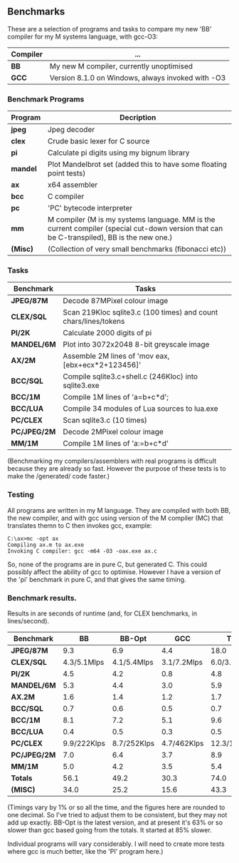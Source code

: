 ## Benchmarks

These are a selection of programs and tasks to compare my new 'BB' compiler for my M systems language, with gcc-O3:

Compiler | ...
--- | ---
**BB** | My new M compiler, currently unoptimised
**GCC** | Version 8.1.0 on Windows, always invoked with -O3

### Benchmark Programs

Program | Decription
--- | ---
**jpeg** | Jpeg decoder
**clex** | Crude basic lexer for C source
**pi** | Calculate pi digits using my bignum library
**mandel** | Plot Mandelbrot set (added this to have some floating point tests)
**ax** | x64 assembler
**bcc** | C compiler
**pc** | 'PC' bytecode interpreter
**mm** | M compiler (M is my systems language. MM is the current compiler (special cut-down version that can be C-transpiled), BB is the new one.)
**(Misc)** | (Collection of very small benchmarks (fibonacci etc))

### Tasks

Benchmark | Tasks
--- | ---
**JPEG/87M** | Decode 87MPixel colour image
**CLEX/SQL** | Scan 219Kloc sqlite3.c (100 times) and count chars/lines/tokens
**PI/2K** | Calculate 2000 digits of pi
**MANDEL/6M** | Plot into 3072x2048 8-bit greyscale image
**AX/2M** | Assemble 2M lines of 'mov eax,\[ebx+ecx\*2+123456\]'
**BCC/SQL** | Compile sqlite3.c+shell.c (246Kloc) into sqlite3.exe
**BCC/1M** | Compile 1M lines of 'a=b+c\*d';
**BCC/LUA** | Compile 34 modules of Lua sources to lua.exe
**PC/CLEX** | Scan sqlite3.c (10 times)
**PC/JPEG/2M** | Decode 2MPixel colour image
**MM/1M** | Compile 1M lines of 'a:=b+c\*d'

(Benchmarking my compilers/assemblers with real programs is difficult because
they are already so fast. However the purpose of these tests is to make the
/generated/ code faster.)

### Testing

All programs are written in my M language. They are compiled with both BB, the new compiler, and with gcc using version of the M compiler (MC)
that translates themn to C then invokes gcc, example:

    C:\ax>mc -opt ax
    Compiling ax.m to ax.exe
    Invoking C compiler: gcc -m64 -O3 -oax.exe ax.c

So, none of the programs are in pure C, but generated C. This could possibly affect the ability of gcc to optimise. However I have a version of the 'pi' benchmark in pure C, and that gives the same timing.

### Benchmark results.

Results in are seconds of runtime (and, for CLEX benchmarks, in lines/second).

Benchmark | BB | BB-Opt | GCC | TCC
--- | --- | --- | --- | ---
**JPEG/87M** | 9.3 | 6.9 |4.4| 18.0 |
**CLEX/SQL** |  4.3/5.1Mlps| 4.1/5.4Mlps | 3.1/7.2Mlps | 6.0/3.6Mlps |
**PI/2K** |   4.5 | 4.2 | 0.8 | 4.8 |
**MANDEL/6M** |   5.3 | 4.4  |  3.0 | 5.9 |
**AX.2M**  |  1.6 | 1.4  |  1.2 | 1.7 |
**BCC/SQL** |   0.7 | 0.6  |  0.5  | 0.7 |
**BCC/1M** |  8.1 |7.2 |    5.1 |  9.6 |
**BCC/LUA** |   0.4 | 0.5 |    0.3  | 0.5 |
**PC/CLEX** |   9.9/222Klps | 8.7/252Klps | 4.7/462Klps | 12.3/179Klps |
**PC/JPEG/2M** |  7.0 |6.4 |    3.7 | 8.9 |
**MM/1M**  |  5.0 |4.2 |    3.5 | 5.4 |
**Totals**  |  56.1|49.2  |30.3 |  74.0 |
**(MISC)** | 34.0 |25.2|  15.6  | 43.3

(Timings vary by 1% or so all the time, and the figures here are rounded to one decimal. So I've tried to adjust them to be consistent, but they may not add up exactly. BB-Opt is the latest version, and at present it's 63% or so slower than gcc based going from the totals. It started at 85% slower.

Individual programs will vary considerably. I will need to create more tests where gcc is much better, like the 'PI' program here.)
